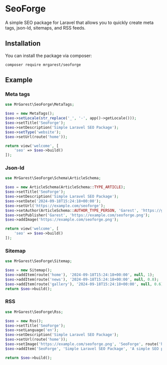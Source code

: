 # SeoForge

A simple SEO package for Laravel that allows you to quickly create meta tags, json-ld, sitemaps, and RSS feeds.

## Installation

You can install the package via composer:

```
composer require mrgarest/seoforge
```
## Example

### Meta tags

```php
use MrGarest\SeoForge\MetaTags;
```

```php
$seo = new MetaTags();
$seo->setLocale(str_replace('_', '-', app()->getLocale()));
$seo->setTitle('SeoForge');
$seo->setDescription('Simple Laravel SEO Package');
$seo->setType('website');
$seo->setUrl(route('home'));

return view('welcome', [
    'seo' => $seo->build()
]);
```

### Json-ld

```php
use MrGarest\SeoForge\Schema\ArticleSchema;
```

```php
$seo = new ArticleSchema(ArticleSchema::TYPE_ARTICLE);
$seo->setTitle('SeoForge');
$seo->setDescription('Simple Laravel SEO Package');
$seo->setDate('2024-09-18T15:24:18+00:00');
$seo->setUrl('https://example.com/seoforge');
$seo->setAuthor(ArticleSchema::AUTHOR_TYPE_PERSON, 'Garest', 'https://github.com/mrgarest');
$seo->setPublisher('Garest', 'https://example.com/seoforge.png');
$seo->addImage('https://example.com/seoforge.png');

return view('welcome', [
    'seo' => $seo->build()
]);
```

### Sitemap

```php
use MrGarest\SeoForge\Sitemap;
```

```php
$seo = new Sitemap();
$seo->addItem(route('home'), '2024-09-18T15:24:18+00:00', null, 1);
$seo->addItem(route('news'), '2024-09-18T15:24:18+00:00', null, 0.8);
$seo->addItem(route('gallery'), '2024-09-18T15:24:18+00:00', null, 0.6);
return $seo->build();
```

### RSS

```php
use MrGarest\SeoForge\Rss;
```

```php
$seo = new Rss();
$seo->setTitle('SeoForge');
$seo->setLanguage('en');
$seo->setDescription('Simple Laravel SEO Package');
$seo->setUrl(route('home'));
$seo->setImage('https://example.com/seoforge.png', 'SeoForge', route('home'));
$seo->addItem('SeoForge', 'Simple Laravel SEO Package', 'A simple SEO package for Laravel that allows you to quickly create meta tags, json-ld, sitemaps, and RSS feeds.', 'https://example.com/seoforge', '2024-09-18T15:24:18+00:00', 'https://example.com/seoforge1.png');

return $seo->build();
```

